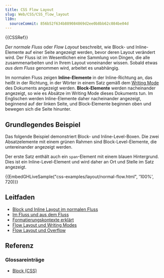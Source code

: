 ```yaml
---
title: CSS Flow Layout
slug: Web/CSS/CSS_flow_layout
l10n:
  sourceCommit: 856b52f634b889084869d2ee0b8bb62c084be04d
---
```


{{CSSRef}}

_Der normale Fluss_ oder _Flow Layout_ beschreibt, wie Block- und Inline-Elemente auf einer Seite angezeigt werden, bevor deren Layout verändert wird. Der Fluss ist im Wesentlichen eine Sammlung von Dingen, die alle zusammenarbeiten und in Ihrem Layout voneinander wissen. Sobald etwas _aus dem Fluss_ genommen wird, arbeitet es unabhängig.

Im normalen Fluss zeigen **Inline-Elemente** in der Inline-Richtung an, das heißt in der Richtung, in der Wörter in einem Satz gemäß dem [Writing Mode](/de/docs/Web/CSS/CSS_writing_modes) des Dokuments angezeigt werden. **Block-Elemente** werden nacheinander angezeigt, so wie es Absätze im Writing Mode dieses Dokuments tun. Im Englischen werden Inline-Elemente daher nacheinander angezeigt, beginnend auf der linken Seite, und Block-Elemente beginnen oben und bewegen sich die Seite hinunter.

## Grundlegendes Beispiel

Das folgende Beispiel demonstriert Block- und Inline-Level-Boxen. Die zwei Absatzelemente mit einem grünen Rahmen sind Block-Level-Elemente, die untereinander angezeigt werden.

Der erste Satz enthält auch ein `span`-Element mit einem blauen Hintergrund. Dies ist ein Inline-Level-Element und wird daher an Ort und Stelle im Satz angezeigt.

{{EmbedGHLiveSample("css-examples/layout/normal-flow.html", '100%', 720)}}

## Leitfaden

- [Block und Inline Layout im normalen Fluss](/de/docs/Web/CSS/CSS_flow_layout/Block_and_inline_layout_in_normal_flow)
- [Im Fluss und aus dem Fluss](/de/docs/Web/CSS/CSS_flow_layout/In_flow_and_out_of_flow)
- [Formatierungskontexte erklärt](/de/docs/Web/CSS/CSS_flow_layout/Introduction_to_formatting_contexts)
- [Flow Layout und Writing Modes](/de/docs/Web/CSS/CSS_flow_layout/Flow_layout_and_writing_modes)
- [Flow Layout und Overflow](/de/docs/Web/CSS/CSS_flow_layout/Flow_layout_and_overflow)

## Referenz

### Glossareinträge

- [Block (CSS)](/de/docs/Glossary/Block/CSS)
